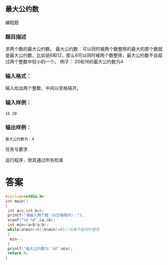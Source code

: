 ## 最大公约数

编程题

### 题目描述

求两个数的最大公约数。
最大公约数：可以同时被两个数整除的最大的那个数就是最大公约数，比如说6和12，那么6可以同时被两个数整除，最大公约数不会超过两个整数中较小的一个。
例子：
20和16的最大公约数为4

### 输入格式：

输入给出两个整数，中间以空格隔开。

### 输入样例：

```
16 20
```

### 输出样例：

```
最大公约数为：4
```

任务与要求

运行程序，使其通过所有检查

# 答案
```c
#include<stdio.h>
int main()
{
 int a=0;int b=0;
 printf("请输入两个数（以空格隔开）：");
 scanf("%d %d",&a,&b);
 int min=(a<b?a:b);
 while(a%min!=0||b%min!=0)//如果不能同时整除 
 {
  min--;
 }
 printf("最大公约数为：%d",min);
 return 0;
} 
```